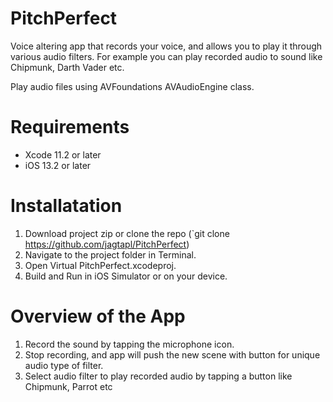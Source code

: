 # PitchPerfect
Voice altering app that records your voice, and allows you to play it through various audio filters. 
For example you can play recorded audio to sound like Chipmunk, Darth Vader etc.


Play audio files using AVFoundations AVAudioEngine class.

# Requirements
- Xcode 11.2 or later
- iOS 13.2 or later

# Installatation
1. Download project zip or clone the repo (`git clone https://github.com/jagtapl/PitchPerfect)
2. Navigate to the project folder in Terminal.
3. Open Virtual PitchPerfect.xcodeproj.
4. Build and Run in iOS Simulator or on your device.

# Overview of the App
1. Record the sound by tapping the microphone icon.
2. Stop recording, and app will push the new scene with button for unique audio type of filter.
3. Select audio filter to play recorded audio by tapping a button like Chipmunk, Parrot etc


